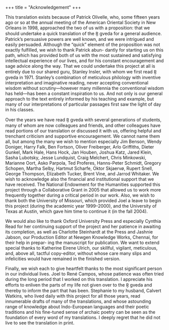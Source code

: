 +++
title = "Acknowledgement"
+++

This translation exists because of Patrick Olivelle, who, some fifteen years ago or
so at the annual meeting of the American Oriental Society in New Orleans in 1998,
approached the two of us with a proposition: that we should undertake a quick
translation of the R̥ gveda for a general audience. Patrick’s persuasive powers are
well known, and we were intrigued and easily persuaded. Although the “quick”
element of the proposition was not exactly fulfilled, we wish to thank Patrick abun-
dantly for starting us on this path, which has provided both of us with the most
sustained and satisfying intellectual experience of our lives, and for his constant
encouragement and sage advice along the way.
That we could undertake this project at all is entirely due to our shared guru,
Stanley Insler, with whom we first read R̥ gveda in 1971. Stanley’s combination of
meticulous philology with inventive interpretation and imaginative reading, never
accepting conventional wisdom without scrutiny—however many millennia the
conventional wisdom has held—has been a constant inspiration to us. And not only
is our general approach to the text entirely informed by his teaching and example,
but many of our interpretations of particular passages first saw the light of day in
his classes.

Over the years we have read R̥ gveda with several generations of students, many
of whom are now colleagues and friends, and other colleagues have read portions of
our translation or discussed it with us, offering helpful and trenchant criticism and
supportive encouragement. We cannot name them all, but among the many we wish
to mention especially Jim Benson, Wendy Doniger, Harry Falk, Ben Fortson, Oliver
Freiberger, Arlo Griffiths, Dieter Gunkel, Mark Hale, Hans Hock, Jan Houben,
Joshua Katz, Jared Klein, Sasha Lubotsky, Jesse Lundquist, Craig Melchert, Chris
Minkowski, Marianne Oort, Asko Parpola, Ted Proferes, Hanns-Peter Schmidt,
Gregory Schopen, Martha Selby, Hartmut Scharfe, Oktor Skjaervø, Rupert Snell,
George Thompson, Elizabeth Tucker, Brent Vine, and Jarrod Whitaker.
We wish to acknowledge also the financial and institutional support that we
have received. The National Endowment for the Humanities supported this project
through a Collaborative Grant in 2005 that allowed us to work more frequently
together during a critical period in our work. Also, we wish to thank both the
University of Missouri, which provided Joel a leave to begin this project (during the
academic year 1999–2000), and the University of Texas at Austin, which gave him
time to continue it (in the fall 2004).

We would also like to thank Oxford University Press and especially Cynthia
Read for her continuing support of the project and her patience in awaiting its
completion, as well as Charlotte Steinhardt at the Press and Jashnie Jabson, our
Production Editor at Newgen Knowledge Works, Chennai, for their help in prepar-
ing the manuscript for publication. We want to extend special thanks to Katherine
Eirene Ulrich, our skillful, vigilant, meticulous, and, above all, tactful copy-editor,
without whose care many slips and infelicities would have remained in the finished
version.

Finally, we wish each to give heartfelt thanks to the most significant person in
our individual lives. Joel to Rene﻿́ Campos, whose patience was often tried during
the long period that I worked on this translation. I appreciate his efforts to enliven
the parts of my life not given over to the R̥ gveda and thereby to inform the part
that has been. Stephanie to my husband, Calvert Watkins, who lived daily with this
project for all those years, read innumerable drafts of many of the translations,
and whose astounding range of knowledge about Indo-European languages and
their poetic traditions and his fine-tuned sense of archaic poetry can be seen as the
foundation of every word of my translations. I deeply regret that he did not live to
see the translation in print.